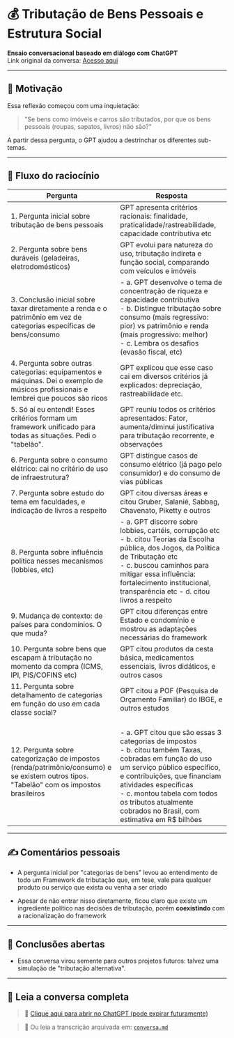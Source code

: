 # 💰 Tributação de Bens Pessoais e Estrutura Social

**Ensaio conversacional baseado em diálogo com ChatGPT**  
Link original da conversa: [Acesso aqui](https://chatgpt.com/c/676f0228-1e1c-800d-89d3-b194f43a41d1)

---

## 🧠 Motivação

Essa reflexão começou com uma inquietação:  
> "Se bens como imóveis e carros são tributados, por que os bens pessoais (roupas, sapatos, livros) não são?"

A partir dessa pergunta, o GPT ajudou a destrinchar os diferentes sub-temas.

---

## 🔁 Fluxo do raciocínio

|Pergunta|Resposta|
|--------|--------|
| 1. Pergunta inicial sobre tributação de bens pessoais | GPT apresenta critérios racionais: finalidade, praticalidade/rastreabilidade, capacidade contributiva etc |
| 2. Pergunta sobre bens duráveis (geladeiras, eletrodomésticos) | GPT evolui para natureza do uso, tributação indireta e função social, comparando com veículos e imóveis |
| 3. Conclusão inicial sobre taxar diretamente a renda e o patrimônio em vez de categorias específicas de bens/consumo | - a. GPT desenvolve o tema de concentração de riqueza e capacidade contributiva<br>- b. Distingue tributação sobre consumo (mais regressivo: pior) vs patrimônio e renda (mais progressivo: melhor)<br>- c. Lembra os desafios (evasão fiscal, etc) |
| 4. Pergunta sobre outras categorias: equipamentos e máquinas. Dei o exemplo de músicos profissionais e lembrei que poucos são ricos | GPT explicou que esse caso cai em diversos critérios já explicados: depreciação, rastreabilidade etc. |
| 5. Só aí eu entendi! Esses critérios formam um framework unificado para todas as situações. Pedi o "tabelão". | GPT reuniu todos os critérios apresentados: Fator, aumenta/diminui justificativa para tributação recorrente, e observações |
| 6. Pergunta sobre o consumo elétrico: cai no critério de uso de infraestrutura? | GPT distingue casos de consumo elétrico (já pago pelo consumidor) e do consumo de vias públicas |
| 7. Pergunta sobre estudo do tema em faculdades, e indicação de livros a respeito | GPT citou diversas áreas e citou Gruber, Salanié, Sabbag, Chavenato, Piketty e outros |
| 8. Pergunta sobre influência política nesses mecanismos (lobbies, etc) | - a. GPT discorre sobre lobbies, cartéis, corrupção etc<br>- b. citou Teorias da Escolha pública, dos Jogos, da Política de Tributação etc<br>- c. buscou caminhos para mitigar essa influência: fortalecimento institucional, transparência etc     - d. citou livros a respeito |
| 9. Mudança de contexto: de países para condomínios. O que muda? | GPT citou diferenças entre Estado e condomínio e mostrou as adaptações necessárias do framework |
| 10. Pergunta sobre bens que escapam à tributação no momento da compra (ICMS, IPI, PIS/COFINS etc) | GPT citou produtos da cesta básica, medicamentos essenciais, livros didáticos, e outros casos |
| 11. Pergunta sobre detalhamento de categorias em função do uso em cada classe social? | GPT citou a POF (Pesquisa de Orçamento Familiar) do IBGE, e outros estudos |
| 12. Pergunta sobre categorização de impostos (renda/patrimônio/consumo) e se existem outros tipos. "Tabelão" com os impostos brasileiros | <br>- a. GPT citou que são essas 3 categorias de impostos<br>- b. citou também Taxas, cobradas em função do uso um serviço público específico, e contribuições, que financiam atividades específicas<br>- c. montou tabela com todos os tributos atualmente cobrados no Brasil, com estimativa em R$ bilhões |

---

## ✍️ Comentários pessoais

- A pergunta inicial por "categorias de bens" levou ao entendimento de todo um Framework de tributação que, em tese, vale para qualquer produto ou serviço que exista ou venha a ser criado

- Apesar de não entrar nisso diretamente, ficou claro que existe um ingrediente político nas decisões de tributação, porém **coexistindo** com a racionalização do framework

---

## 📌 Conclusões abertas

- Essa conversa virou semente para outros projetos futuros: talvez uma simulação de "tributação alternativa".

---

## 🧠 Leia a conversa completa

> 📎 [Clique aqui para abrir no ChatGPT (pode expirar futuramente)](https://chatgpt.com/c/676f0228-1e1c-800d-89d3-b194f43a41d1)

> 📁 Ou leia a transcrição arquivada em: [`conversa.md`](./conversa.md)
